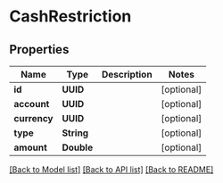 # CashRestriction

## Properties
Name | Type | Description | Notes
------------ | ------------- | ------------- | -------------
**id** | **UUID** |  | [optional] 
**account** | **UUID** |  | [optional] 
**currency** | **UUID** |  | [optional] 
**type** | **String** |  | [optional] 
**amount** | **Double** |  | [optional] 

[[Back to Model list]](../README.md#models) [[Back to API list]](../README.md#api-endpoints) [[Back to README]](../README.md)


